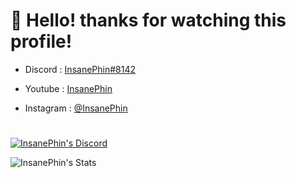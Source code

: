 # 👋 Hello! thanks for watching this profile!

- Discord : [InsanePhin#8142](https://discord.com/users/354184274347294720)

- Youtube : [InsanePhin](https://www.youtube.com/channel/UCOrwm_xOVgPJFF05poXcbsQ)

- Instagram : [@InsanePhin](https://www.instagram.com/insanephin/)

#
[![InsanePhin's Discord](https://discord.c99.nl/widget/theme-4/354184274347294720.png)](http://discord.com/users/354184274347294720)

![InsanePhin's Stats](https://github-readme-stats.vercel.app/api?username=InsanePhin&show_icons=true&theme=dark&include_all_commits=true&count_private=true)

